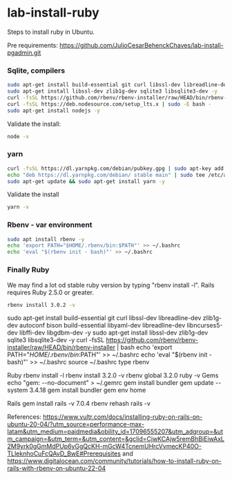 # lab-install-ruby

Steps to install ruby in Ubuntu.

Pre requirements: https://github.com/JulioCesarBehenckChaves/lab-install-pgadmin.git

### Sqlite, compilers

```bash
sudo apt-get install build-essential git curl libssl-dev libreadline-dev zlib1g-dev autoconf bison build-essential libyaml-dev libreadline-dev libncurses5-dev libffi-dev libgdbm-dev -y
sudo apt-get install libssl-dev zlib1g-dev sqlite3 libsqlite3-dev -y
curl -fsSL https://github.com/rbenv/rbenv-installer/raw/HEAD/bin/rbenv-installer | bash
curl -fsSL https://deb.nodesource.com/setup_lts.x | sudo -E bash -
sudo apt-get install nodejs -y
```

Validate the install:

```bash
node -v
```

### yarn

```bash
curl -fsSL https://dl.yarnpkg.com/debian/pubkey.gpg | sudo apt-key add -
echo "deb https://dl.yarnpkg.com/debian/ stable main" | sudo tee /etc/apt/sources.list.d/yarn.list
sudo apt-get update && sudo apt-get install yarn -y
```

Validate the install

```bash
yarn -v
```

### Rbenv - var environment

```bash
sudo apt install rbenv -y
echo 'export PATH="$HOME/.rbenv/bin:$PATH"' >> ~/.bashrc
echo 'eval "$(rbenv init - bash)"' >> ~/.bashrc
```

### Finally Ruby

We may find a lot od stable ruby version by typing "rbenv install -l". Rails requires Ruby 2.5.0 or greater.

```bash
rbenv install 3.0.2 -v
```


sudo apt-get install build-essential git curl libssl-dev libreadline-dev zlib1g-dev autoconf bison build-essential libyaml-dev libreadline-dev libncurses5-dev libffi-dev libgdbm-dev -y
sudo apt-get install libssl-dev zlib1g-dev sqlite3 libsqlite3-dev -y
curl -fsSL https://github.com/rbenv/rbenv-installer/raw/HEAD/bin/rbenv-installer | bash
echo 'export PATH="$HOME/.rbenv/bin:$PATH"' >> ~/.bashrc
echo 'eval "$(rbenv init - bash)"' >> ~/.bashrc
source ~/.bashrc
type rbenv


Ruby
rbenv install -l
rbenv install 3.2.0 -v
rbenv global 3.2.0
ruby -v
Gems
echo "gem: --no-document" > ~/.gemrc
gem install bundler
gem update --system 3.4.18
gem install bundler
gem env home


Rails
gem install rails -v 7.0.4
rbenv rehash
rails -v



References: https://www.vultr.com/docs/installing-ruby-on-rails-on-ubuntu-20-04/?utm_source=performance-max-latam&utm_medium=paidmedia&obility_id=17096555207&utm_adgroup=&utm_campaign=&utm_term=&utm_content=&gclid=CjwKCAjw5remBhBiEiwAxL2M9yrk0gGmMdPUp6yGgQcKH-mGcW4TcnemUHrcVvmecKP40O-TLleknhoCuFcQAvD_BwE#Prerequisites  and  https://www.digitalocean.com/community/tutorials/how-to-install-ruby-on-rails-with-rbenv-on-ubuntu-22-04
